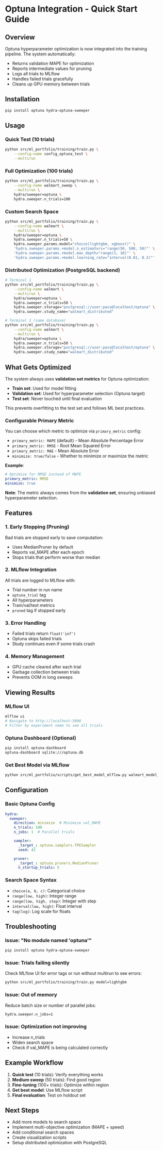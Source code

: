 # Optuna Integration - Quick Start Guide

## Overview
Optuna hyperparameter optimization is now integrated into the training pipeline. The system automatically:
- Returns validation MAPE for optimization
- Reports intermediate values for pruning
- Logs all trials to MLflow
- Handles failed trials gracefully
- Cleans up GPU memory between trials

## Installation

```bash
pip install optuna hydra-optuna-sweeper
```

## Usage

### Quick Test (10 trials)
```bash
python src/ml_portfolio/training/train.py \
    --config-name config_optuna_test \
    --multirun
```

### Full Optimization (100 trials)
```bash
python src/ml_portfolio/training/train.py \
    --config-name walmart_sweep \
    --multirun \
    hydra/sweeper=optuna \
    hydra.sweeper.n_trials=100
```

### Custom Search Space
```bash
python src/ml_portfolio/training/train.py \
    --config-name walmart \
    --multirun \
    hydra/sweeper=optuna \
    hydra.sweeper.n_trials=50 \
    hydra.sweeper.params.model="choice(lightgbm, xgboost)" \
    'hydra.sweeper.params.+model.n_estimators="range(50, 500, 50)"' \
    'hydra.sweeper.params.+model.max_depth="range(3, 10)"' \
    'hydra.sweeper.params.+model.learning_rate="interval(0.01, 0.3)"'
```

### Distributed Optimization (PostgreSQL backend)
```bash
# Terminal 1
python src/ml_portfolio/training/train.py \
    --config-name walmart \
    --multirun \
    hydra/sweeper=optuna \
    hydra.sweeper.n_trials=50 \
    hydra.sweeper.storage="postgresql://user:pass@localhost/optuna" \
    hydra.sweeper.study_name="walmart_distributed"

# Terminal 2 (same database)
python src/ml_portfolio/training/train.py \
    --config-name walmart \
    --multirun \
    hydra/sweeper=optuna \
    hydra.sweeper.n_trials=50 \
    hydra.sweeper.storage="postgresql://user:pass@localhost/optuna" \
    hydra.sweeper.study_name="walmart_distributed"
```

## What Gets Optimized

The system always uses **validation set metrics** for Optuna optimization:
- **Train set**: Used for model fitting
- **Validation set**: Used for hyperparameter selection (Optuna target)
- **Test set**: Never touched until final evaluation

This prevents overfitting to the test set and follows ML best practices.

### Configurable Primary Metric
You can choose which metric to optimize via `primary_metric` config:
- `primary_metric: MAPE` (default) - Mean Absolute Percentage Error
- `primary_metric: RMSE` - Root Mean Squared Error
- `primary_metric: MAE` - Mean Absolute Error
- `minimize: true/false` - Whether to minimize or maximize the metric

**Example**:
```yaml
# Optimize for RMSE instead of MAPE
primary_metric: RMSE
minimize: true
```

**Note**: The metric always comes from the **validation set**, ensuring unbiased hyperparameter selection.

## Features

### 1. Early Stopping (Pruning)
Bad trials are stopped early to save computation:
- Uses MedianPruner by default
- Reports val_MAPE after each epoch
- Stops trials that perform worse than median

### 2. MLflow Integration
All trials are logged to MLflow with:
- Trial number in run name
- `optuna_trial` tag
- All hyperparameters
- Train/val/test metrics
- `pruned` tag if stopped early

### 3. Error Handling
- Failed trials return `float('inf')`
- Optuna skips failed trials
- Study continues even if some trials crash

### 4. Memory Management
- GPU cache cleared after each trial
- Garbage collection between trials
- Prevents OOM in long sweeps

## Viewing Results

### MLflow UI
```bash
mlflow ui
# Navigate to http://localhost:5000
# Filter by experiment name to see all trials
```

### Optuna Dashboard (Optional)
```bash
pip install optuna-dashboard
optuna-dashboard sqlite:///optuna.db
```

### Get Best Model via MLflow
```bash
python src/ml_portfolio/scripts/get_best_model_mlflow.py walmart_model_comparison
```

## Configuration

### Basic Optuna Config
```yaml
hydra:
  sweeper:
    direction: minimize  # Minimize val_MAPE
    n_trials: 100
    n_jobs: 1  # Parallel trials

    sampler:
      _target_: optuna.samplers.TPESampler
      seed: 42

    pruner:
      _target_: optuna.pruners.MedianPruner
      n_startup_trials: 5
```

### Search Space Syntax
- `choice(a, b, c)`: Categorical choice
- `range(low, high)`: Integer range
- `range(low, high, step)`: Integer with step
- `interval(low, high)`: Float interval
- `tag(log)`: Log scale for floats

## Troubleshooting

### Issue: "No module named 'optuna'"
```bash
pip install optuna hydra-optuna-sweeper
```

### Issue: Trials failing silently
Check MLflow UI for error tags or run without multirun to see errors:
```bash
python src/ml_portfolio/training/train.py model=lightgbm
```

### Issue: Out of memory
Reduce batch size or number of parallel jobs:
```bash
hydra.sweeper.n_jobs=1
```

### Issue: Optimization not improving
- Increase n_trials
- Widen search space
- Check if val_MAPE is being calculated correctly

## Example Workflow

1. **Quick test** (10 trials): Verify everything works
2. **Medium sweep** (50 trials): Find good region
3. **Fine-tuning** (100+ trials): Optimize within region
4. **Get best model**: Use MLflow script
5. **Final evaluation**: Test on holdout set

## Next Steps

- Add more models to search space
- Implement multi-objective optimization (MAPE + speed)
- Add conditional search spaces
- Create visualization scripts
- Setup distributed optimization with PostgreSQL
